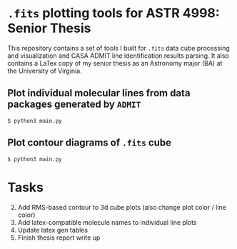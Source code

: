 # `.fits` plotting tools for ASTR 4998: Senior Thesis
This repository contains a set of tools I built for `.fits` data cube processing and visualization and CASA ADMIT line identification results parsing. It also contains a LaTex copy of my senior thesis as an Astronomy major (BA) at the University of Virginia. 

## Plot individual molecular lines from data packages generated by `ADMIT`
```
$ python3 main.py
```

## Plot contour diagrams of `.fits` cube
```
$ python3 main.py
```

# Tasks

2. Add RMS-based contour to 3d cube plots (also change plot color / line color)
3. Add latex-compatible molecule names to individual line plots
4. Update latex gen tables
5. Finish thesis report write up